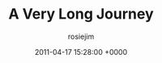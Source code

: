 ---
blog: travel
date: 2011-04-17 15:28:00 +0000
title: "A Very Long Journey"
author: rosiejim
permalink: /vietnam/hanoi/vietnam-2011/a-very-long-journey/
---